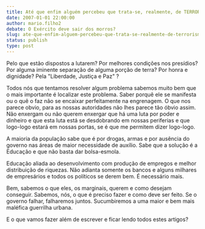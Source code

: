 ```yaml
---
title: Até que enfim alguém percebeu que trata-se, realmente, de TERRORISMO
date: 2007-01-01 22:00:00
author: mario.filho2
debate: O Exército deve sair dos morros?
slug: ate-que-enfim-alguem-percebeu-que-trata-se-realmente-de-terrorismo
status: publish 
type: post
---
```


Pelo que estão dispostos a lutarem? Por melhores condições nos presídios? Por alguma iminente separação de alguma porção de terra? Por honra e dignidade? Pela "Liberdade, Justiça e Paz" ?  

Todos nós que tentamos resolver algum problema sabemos muito bem que o mais importante é localizar este problema. Saber porquê ele se manifesta ou o quê o faz não se encaixar perfeitamente na engrenagem. O que nos parece obvio, para as nossas autoridades não lhes parece tão óbvio assim. Não enxergam ou não querem enxergar que há uma luta por poder e dinheiro e que esta luta está se desdobrando em nossas periferias e que logo-logo estará em nossas portas, se é que me permitem dizer logo-logo.  

A maioria da população sabe que é por drogas, armas e por ausência do governo nas áreas de maior necessidade de auxílio. Sabe que a solução é a Educação e que não basta dar bolsa-esmola.  

Educação aliada ao desenvolvimento com produção de empregos e melhor distribuição de riquezas. Não adianta somente os bancos e alguns milhares de empresários e todos os políticos se derem bem. É necessário mais.  

Bem, sabemos o que eles, os marginais, querem e como desejam conseguir. Sabemos, nós, o que é preciso fazer e como deve ser feito. Se o governo falhar, falharemos juntos. Sucumbiremos a uma maior e bem mais maléfica guerrilha urbana.  

E o que vamos fazer além de escrever e ficar lendo todos estes artigos?
